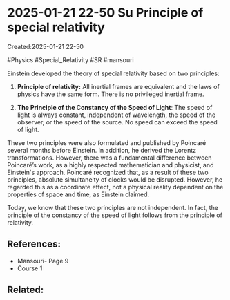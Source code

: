 # 2025-01-21 22-50 Su Principle of special relativity
Created:2025-01-21 22-50

#Physics #Special_Relativity #SR #mansouri

Einstein developed the theory of special relativity based on two principles:


1. **Principle of relativity:** All inertial frames are equivalent and the laws of physics have the same form. There is no privileged inertial frame.

2. **The Principle of the Constancy of the Speed of Light**: The speed of light is always constant, independent of wavelength, the speed of the observer, or the speed of the source. No speed can exceed the speed of light.

These two principles were also formulated and published by Poincaré several months before Einstein. In addition, he derived the Lorentz transformations. However, there was a fundamental difference between Poincaré’s work, as a highly respected mathematician and physicist, and Einstein's approach. Poincaré recognized that, as a result of these two principles, absolute simultaneity of clocks would be disrupted. However, he regarded this as a coordinate effect, not a physical reality dependent on the properties of space and time, as Einstein claimed.


Today, we know that these two principles are not independent. In fact, the principle of the constancy of the speed of light follows from the principle of relativity.

## References:
- Mansouri- Page 9
- Course 1

## Related:



